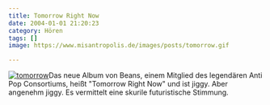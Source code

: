 ```yaml
---
title: Tomorrow Right Now
date: 2004-01-01 21:20:23
category: Hören
tags: []
image: https://www.misantropolis.de/images/posts/tomorrow.gif

---
```


[![](http://www.misantropolis.de/wp-content/uploads/2008/04/tomorrow.gif "tomorrow")](http://www.misantropolis.de/wp-content/uploads/2008/04/tomorrow.gif)Das neue Album von Beans, einem Mitglied des legendären Anti Pop Consortiums, heißt "Tomorrow Right Now" und ist jiggy. Aber angenehm jiggy. Es vermittelt eine skurile futuristische Stimmung.
